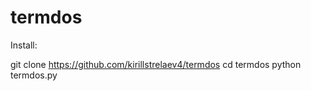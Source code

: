 # termdos
Install:

git clone https://github.com/kirillstrelaev4/termdos
cd termdos
python termdos.py
